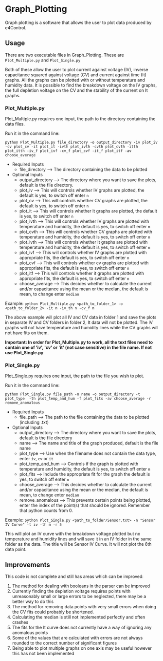 # Graph_Plotting

Graph plotting is a software that allows the user to plot data produced by e4Control.

## Usage

There are two executable files in Graph_Plotting. 
These are `Plot_Multiple.py` and `Plot_Single.py`

Both of these allow the user to plot current against voltage (IV), inverse capacitance squared against voltage (CV) and current against time (It) graphs. All the graphs can be plotted with or without temperature and humidity data. It is possible to find the breakdown voltage on the IV graphs, the full depletion voltage on the CV and the stability of the current on It graphs.

### Plot_Multiple.py

Plot_Multiple.py requires one input, the path to the directory containing the data files.

Run it in the command line:

```
python Plot_Multiple.py file_directory -o output_directory -iv plot_iv -cv plot_cv -it plot_it -ivth plot_ivth -cvth plot_cvth -itth plot_itth -iv_f plot_ivf -cv_f plot_cvf -it_f plot_itf -av choose_average
```

* Required Inputs
    *  file_directory --> The directory containing the data to be plotted
* Optional Inputs
    *  output_directory --> The directory where you want to save the plots, default is the file directory.
    *  plot_iv --> This will controls whether IV graphs are plotted, the default is yes, to switch off enter `n`
    *  plot_cv --> This will controls whether CV graphs are plotted, the default is yes, to switch off enter `n` 
    *  plot_it --> This will controls whether It graphs are plotted, the default is yes, to switch off enter `n` 
    *  plot_ivth --> This will controls whether IV graphs are plotted with temperature and humidity, the default is yes, to switch off enter `n`
    *  plot_cvth --> This will controls whether CV graphs are plotted with temperature and humidity, the default is yes, to switch off enter `n`
    *  plot_ivth --> This will controls whether It graphs are plotted with temperature and humidity, the default is yes, to switch off enter `n`      
    *  plot_ivf --> This will controls whether IV graphs are plotted with appropriate fits, the default is yes, to switch off enter `n`
    *  plot_cvf --> This will controls whether cv graphs are plotted with appropriate fits, the default is yes, to switch off enter `n`
    *  plot_itf --> This will controls whether it graphs are plotted with appropriate fits, the default is yes, to switch off enter `n`
    *  choose_average --> This decides whether to calculate the current and/or capacitance using the mean or the median, the default is mean, to change enter `median`
    
Example: `python Plot_Multiple.py <path_to_folder_1> -o <path_to_folder_2> -it n -iv_th n -cv_f n` 
  
The above example will plot all IV and CV data in folder 1 and save the plots in separate IV and CV folders in folder 2, It data will not be plotted. The IV graphs will not have temperature and humidity lines while the CV graphs will not have fits on them.
  
**Important: In order for Plot_Multiple.py to work, all the text files need to contain one of 'iv', 'cv' or 'it' (not case sensitive) in the file name. If not use Plot_Single.py**

### Plot_Single.py 

Plot_Single.py requires one input, the path to the file you wish to plot.

Run it in the command line:

```
python Plot_Single.py file_path -n name -o output_directory -t plot_type  -th plot_temp_and_hum -f plot_fits -av choose_average -r remove_anomalous
```

* Required Inputs
    *  file_path --> The path to the file containing the data to be plotted (including .txt)
* Optional Inputs
   *  output_directory --> The directory where you want to save the plots, default is the file directory
   *  name -->  The name and title of the graph produced, default is the file name
   *  plot_type --> Use when the filename does not contain the data type, enter `iv`, `cv` or `it`
   *  plot_temp_and_hum --> Controls if the graph is plotted with temperature and humidity, the default is yes, to switch off enter `n`
   *  plot_fits --> Include the appropriate fit for the graph the default is yes, to switch off enter `n`
   *  choose_average --> This decides whether to calculate the current and/or capacitance using the mean or the median, the default is mean, to change enter `median`
   * remove_anomalous --> This prevents certain points being plotted, enter the index of the point(s) that should be ignored. Remember that python counts from 0.

Example: `python Plot_Single.py <path_to_folder/Sensor.txt> -n "Sensor IV Curve" -t iv -th n -r 5`

This will plot an IV curve with the breakdown voltage plotted but no temperature and humidity lines and will save it in an IV folder in the same folder as the data. The title will be Sensor IV Curve. It will not plot the 6th data point.

## Improvements

This code is not complete and still has areas which can be improved:

1. The method for dealing with booleans in the parser can be improved
2. Currently finding the depletion voltage requires points with unreasonably small or large errors to be neglected, there may be a better way to do this 
3. The method for removing data points with very small errors when doing the CV fits could probably be shortened.
4. Calculating the median is still not implemented perfectly and often crashes
5. The fits for the It curve does not currently have a way of ignoring any anomalous points  
6. Some of the values that are calculated with errors are not always rounded to the correct number of significant figures
7. Being able to plot multiple graphs on one axis may be useful however this has not been implemented
